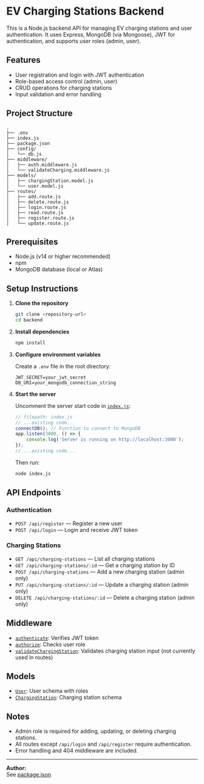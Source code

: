 # EV Charging Stations Backend

This is a Node.js backend API for managing EV charging stations and user authentication. It uses Express, MongoDB (via Mongoose), JWT for authentication, and supports user roles (admin, user).

## Features

- User registration and login with JWT authentication
- Role-based access control (admin, user)
- CRUD operations for charging stations
- Input validation and error handling

## Project Structure

```
.
├── .env
├── index.js
├── package.json
├── config/
│   └── db.js
├── middleware/
│   ├── auth.middleware.js
│   └── validateCharging.middleware.js
├── models/
│   ├── chargingStation.model.js
│   └── user.model.js
├── routes/
│   ├── add.route.js
│   ├── delete.route.js
│   ├── login.route.js
│   ├── read.route.js
│   ├── register.route.js
│   └── update.route.js
```

## Prerequisites

- Node.js (v14 or higher recommended)
- npm
- MongoDB database (local or Atlas)

## Setup Instructions

1. **Clone the repository**

   ```sh
   git clone <repository-url>
   cd backend
   ```

2. **Install dependencies**

   ```sh
   npm install
   ```

3. **Configure environment variables**

   Create a `.env` file in the root directory:

   ```.env
   JWT_SECRET=your_jwt_secret
   DB_URI=your_mongodb_connection_string
   ```

4. **Start the server**

   Uncomment the server start code in [`index.js`](index.js):

   ```js
   // filepath: index.js
   // ...existing code...
   connectDB(); // Function to connect to MongoDB
   app.listen(3000, () => {
       console.log('Server is running on http://localhost:3000');
   });
   // ...existing code...
   ```

   Then run:

   ```sh
   node index.js
   ```

## API Endpoints

### Authentication

- `POST /api/register` — Register a new user
- `POST /api/login` — Login and receive JWT token

### Charging Stations

- `GET /api/charging-stations` — List all charging stations
- `GET /api/charging-stations/:id` — Get a charging station by ID
- `POST /api/charging-stations` — Add a new charging station (admin only)
- `PUT /api/charging-stations/:id` — Update a charging station (admin only)
- `DELETE /api/charging-stations/:id` — Delete a charging station (admin only)

## Middleware

- [`authenticate`](middleware/auth.middleware.js): Verifies JWT token
- [`authorize`](middleware/auth.middleware.js): Checks user role
- [`validateChargingStation`](middleware/validateCharging.middleware.js): Validates charging station input (not currently used in routes)

## Models

- [`User`](models/user.model.js): User schema with roles
- [`ChargingStation`](models/chargingStation.model.js): Charging station schema

## Notes

- Admin role is required for adding, updating, or deleting charging stations.
- All routes except `/api/login` and `/api/register` require authentication.
- Error handling and 404 middleware are included.

---

**Author:**  
See [package.json](package.json)
